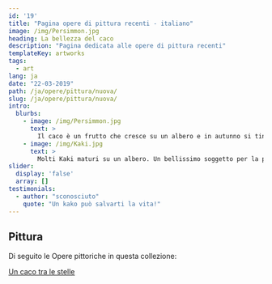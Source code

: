 ```yaml
---
id: '19'
title: "Pagina opere di pittura recenti - italiano"
image: /img/Persimmon.jpg
heading: La bellezza del caco
description: "Pagina dedicata alle opere di pittura recenti"
templateKey: artworks
tags:
  - art
lang: ja
date: "22-03-2019"
path: /ja/opere/pittura/nuova/
slug: /ja/opere/pittura/nuova/
intro:
  blurbs:
    - image: /img/Persimmon.jpg
      text: >
        Il caco è un frutto che cresce su un albero e in autunno si tinge di arancio...Quanti poeti ha ispirato?
    - image: /img/Kaki.jpg
      text: >
        Molti Kaki maturi su un albero. Un bellissimo soggetto per la pittura.
slider:
  display: 'false'
  array: []
testimonials:
  - author: "sconosciuto"
    quote: "Un kako può salvarti la vita!"
---
```


## Pittura

Di seguito le Opere pittoriche in questa collezione:

[Un caco tra le stelle][19392250]

  [19392250]: /ja/opere/pittura/nuova/arte-astratta-caco-tra-le-stelle/ "Un caco tra le stelle"
